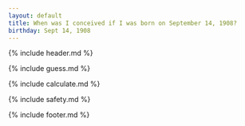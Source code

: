 ```yaml
---
layout: default
title: When was I conceived if I was born on September 14, 1908?
birthday: Sept 14, 1908
---
```


{% include header.md %}

{% include guess.md %}

{% include calculate.md %}

{% include safety.md %}

{% include footer.md %}



